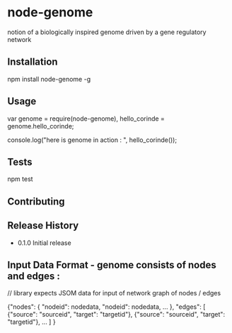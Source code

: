 node-genome
===========

notion of a biologically inspired genome driven by a gene regulatory network


## Installation

  npm install node-genome -g

## Usage

var genome = require(node-genome),
	hello_corinde = genome.hello_corinde;

console.log("here is genome in action : ", hello_corinde());


## Tests

  npm test


## Contributing



## Release History

* 0.1.0 Initial release

## Input Data Format - genome consists of nodes and edges :

// library expects JSOM data for input of network graph of nodes / edges

{"nodes": {
        "nodeid": nodedata, 
        "nodeid": nodedata, ...
    },
 "edges": [
        {"source": "sourceid", "target": "targetid"},
        {"source": "sourceid", "target": "targetid"}, ...
    ]
}




